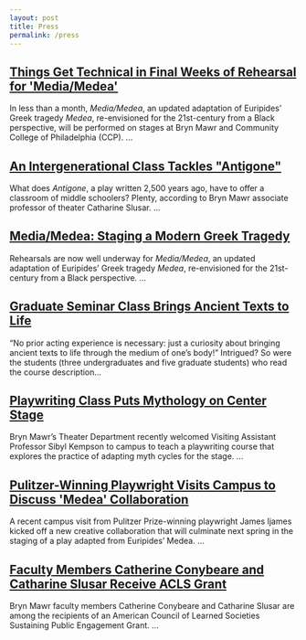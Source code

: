 ```yaml
---
layout: post
title: Press
permalink: /press
---
```


## [Things Get Technical in Final Weeks of Rehearsal for 'Media/Medea'](https://www.brynmawr.edu/news/things-get-technical-final-weeks-rehearsal-mediamedea)
In less than a month, *Media/Medea*, an updated adaptation of Euripides’ Greek tragedy *Medea*, re-envisioned for the 21st-century from a Black perspective, will be performed on stages at Bryn Mawr and Community College of Philadelphia (CCP). ...

## [An Intergenerational Class Tackles "Antigone"](https://www.brynmawr.edu/news/intergenerational-class-tackles-antigone)
What does *Antigone*, a play written 2,500 years ago, have to offer a classroom of middle schoolers? Plenty, according to Bryn Mawr associate professor of theater Catharine Slusar. ...

## [Media/Medea: Staging a Modern Greek Tragedy](https://www.brynmawr.edu/news/mediamedea-staging-modern-greek-tragedy)
Rehearsals are now well underway for *Media/Medea*, an updated adaptation of Euripides’ Greek tragedy *Medea*, re-envisioned for the 21st-century from a Black perspective. ...

## [Graduate Seminar Class Brings Ancient Texts to Life](https://www.brynmawr.edu/news/graduate-seminar-class-brings-ancient-texts-life)
“No prior acting experience is necessary: just a curiosity about bringing ancient texts to life through the medium of one’s body!” Intrigued? So were the students (three undergraduates and five graduate students) who read the course description...

## [Playwriting Class Puts Mythology on Center Stage](https://www.brynmawr.edu/news/playwriting-class-puts-mythology-center-stage)
Bryn Mawr’s Theater Department recently welcomed Visiting Assistant Professor Sibyl Kempson to campus to teach a playwriting course that explores the practice of adapting myth cycles for the stage. ...

## [Pulitzer-Winning Playwright Visits Campus to Discuss 'Medea' Collaboration](https://www.brynmawr.edu/news/pulitzer-winning-playwright-visits-campus-discuss-medea-collaboration)
A recent campus visit from Pulitzer Prize-winning playwright James Ijames kicked off a new creative collaboration that will culminate next spring in the staging of a play adapted from Euripides’ Medea. ...

## [Faculty Members Catherine Conybeare and Catharine Slusar Receive ACLS Grant](https://www.brynmawr.edu/news/faculty-members-catherine-conybeare-catharine-slusar-receive-acls-grant)
Bryn Mawr faculty members Catherine Conybeare and Catharine Slusar are among the recipients of an American Council of Learned Societies Sustaining Public Engagement Grant. ...
